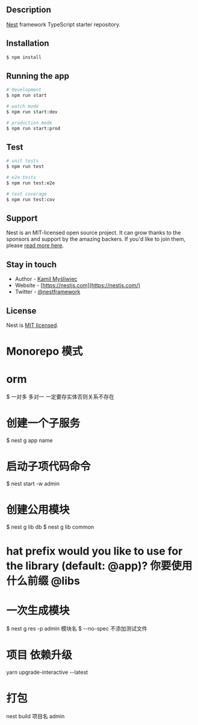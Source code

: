 ## Description

[Nest](https://github.com/nestjs/nest) framework TypeScript starter repository.

## Installation

```bash
$ npm install
```

## Running the app

```bash
# development
$ npm run start

# watch mode
$ npm run start:dev

# production mode
$ npm run start:prod
```

## Test

```bash
# unit tests
$ npm run test

# e2e tests
$ npm run test:e2e

# test coverage
$ npm run test:cov
```

## Support

Nest is an MIT-licensed open source project. It can grow thanks to the sponsors and support by the amazing backers. If you'd like to join them, please [read more here](https://docs.nestjs.com/support).

## Stay in touch

- Author - [Kamil Myśliwiec](https://kamilmysliwiec.com)
- Website - [https://nestjs.com](https://nestjs.com/)
- Twitter - [@nestframework](https://twitter.com/nestframework)

## License

Nest is [MIT licensed](LICENSE).

# Monorepo 模式

# orm

\$ 一对多 多对一 一定要存实体否则关系不存在

# 创建一个子服务

\$ nest g app name

# 启动子项代码命令

\$ nest start -w admin

# 创建公用模块

$ nest g lib db
$ nest g lib common

# hat prefix would you like to use for the library (default: @app)? 你要使用什么前缀 @libs

# 一次生成模块

\$ nest g res -p admin 模块名
$ --no-spec 不添加测试文件

# 项目 依赖升级

yarn upgrade-interactive --latest

# 打包

nest build 项目名 admin
